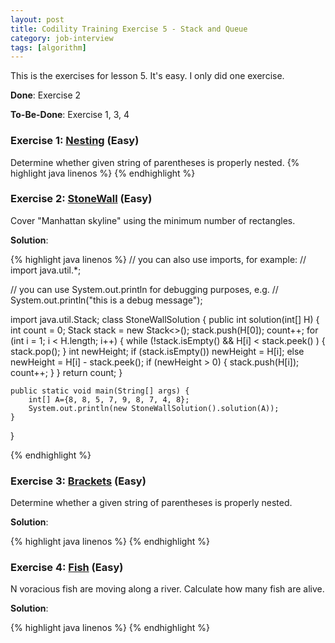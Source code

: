 ```yaml
---
layout: post
title: Codility Training Exercise 5 - Stack and Queue
category: job-interview
tags: [algorithm]
---
```

This is the exercises for lesson 5. It's easy. I only did one exercise. 

**Done**: Exercise 2

**To-Be-Done**: Exercise 1, 3, 4

### Exercise 1: [Nesting](https://codility.com/demo/take-sample-test/nesting/) (Easy)
Determine whether given string of parentheses is properly nested. 
{%  highlight java linenos  %}
{% endhighlight %}

### Exercise 2: [StoneWall](https://codility.com/demo/take-sample-test/stone_wall/) (Easy)
Cover "Manhattan skyline" using the minimum number of rectangles. 

**Solution**:

{%  highlight java linenos  %}
// you can also use imports, for example:
// import java.util.*;

// you can use System.out.println for debugging purposes, e.g.
// System.out.println("this is a debug message");

import java.util.Stack;
class StoneWallSolution {
    public int solution(int[] H) {
        int count = 0;
        Stack<Integer> stack = new Stack<>();
        stack.push(H[0]);
        count++;
        for (int i = 1; i < H.length; i++) {
            while (!stack.isEmpty() && H[i] < stack.peek() ) {
                stack.pop();
            }
            int newHeight;
            if (stack.isEmpty())
                newHeight = H[i];
            else
                newHeight = H[i] - stack.peek();
            if (newHeight > 0) {
                stack.push(H[i]);
                count++;
            }
        }
        return count;
    }

    public static void main(String[] args) {
		int[] A={8, 8, 5, 7, 9, 8, 7, 4, 8};
		System.out.println(new StoneWallSolution().solution(A));
    }
    
}

{% endhighlight %}


### Exercise 3: [Brackets](https://codility.com/demo/take-sample-test/brackets/) (Easy)
Determine whether a given string of parentheses is properly nested. 

**Solution**:

{%  highlight java linenos  %}
{% endhighlight  %}

### Exercise 4: [Fish]() (Easy)
N voracious fish are moving along a river. Calculate how many fish are alive. 

**Solution**:

{%  highlight java linenos  %}
{% endhighlight %}
